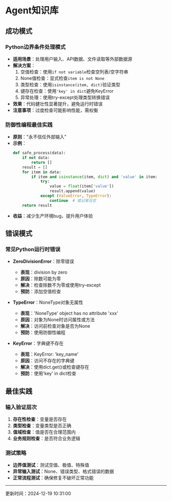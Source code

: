 # Agent知识库

## 成功模式
### Python边界条件处理模式
- **适用场景**：处理用户输入、API数据、文件读取等外部数据源
- **解决方案**：
  1. 空值检查：使用`if not variable`检查空列表/空字符串
  2. None值检查：显式检查`item is not None`
  3. 类型检查：使用`isinstance(item, dict)`验证类型
  4. 键存在检查：使用`'key' in dict`避免KeyError
  5. 异常处理：使用try-except处理类型转换错误
- **效果**：代码健壮性显著提升，避免运行时错误
- **注意事项**：过度检查可能影响性能，需权衡

### 防御性编程最佳实践
- **原则**："永不信任外部输入"
- **示例**：
  ```python
  def safe_process(data):
      if not data:
          return []
      result = []
      for item in data:
          if item and isinstance(item, dict) and 'value' in item:
              try:
                  value = float(item['value'])
                  result.append(value)
              except (ValueError, TypeError):
                  continue  # 或记录日志
      return result
  ```
- **收益**：减少生产环境bug，提升用户体验

## 错误模式
### 常见Python运行时错误
- **ZeroDivisionError**：除零错误
  - **表现**：division by zero
  - **原因**：除数可能为零
  - **解决**：检查除数不为零或使用try-except
  - **预防**：添加空值检查

- **TypeError**：NoneType对象无属性
  - **表现**：'NoneType' object has no attribute 'xxx'
  - **原因**：对象为None时访问属性或方法
  - **解决**：访问前检查对象是否为None
  - **预防**：使用防御性编程

- **KeyError**：字典键不存在
  - **表现**：KeyError: 'key_name'
  - **原因**：访问不存在的字典键
  - **解决**：使用dict.get()或检查键存在
  - **预防**：使用'key' in dict检查

## 最佳实践
### 输入验证层次
1. **存在性检查**：变量是否存在
2. **类型检查**：变量类型是否正确
3. **值域检查**：值是否在合理范围内
4. **业务规则检查**：是否符合业务逻辑

### 测试策略
- **边界值测试**：测试空值、极值、特殊值
- **异常输入测试**：None、错误类型、格式错误的数据
- **正常流程测试**：确保修复不破坏正常功能

---
更新时间：2024-12-19 10:31:00